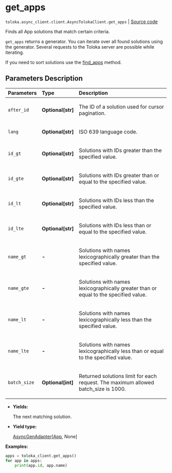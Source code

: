 # get_apps
`toloka.async_client.client.AsyncTolokaClient.get_apps` | [Source code](https://github.com/Toloka/toloka-kit/blob/v1.2.0/src/client/__init__.py#L0)

Finds all App solutions that match certain criteria.


`get_apps` returns a generator. You can iterate over all found solutions using the generator. Several requests to the Toloka server are possible while iterating.

If you need to sort solutions use the [find_apps](toloka.client.TolokaClient.find_apps.md) method.

## Parameters Description

| Parameters | Type | Description |
| :----------| :----| :-----------|
`after_id`|**Optional\[str\]**|<p>The ID of a solution used for cursor pagination.</p>
`lang`|**Optional\[str\]**|<p>ISO 639 language code.</p>
`id_gt`|**Optional\[str\]**|<p>Solutions with IDs greater than the specified value.</p>
`id_gte`|**Optional\[str\]**|<p>Solutions with IDs greater than or equal to the specified value.</p>
`id_lt`|**Optional\[str\]**|<p>Solutions with IDs less than the specified value.</p>
`id_lte`|**Optional\[str\]**|<p>Solutions with IDs less than or equal to the specified value.</p>
`name_gt`|**-**|<p>Solutions with names lexicographically greater than the specified value.</p>
`name_gte`|**-**|<p>Solutions with names lexicographically greater than or equal to the specified value.</p>
`name_lt`|**-**|<p>Solutions with names lexicographically less than the specified value.</p>
`name_lte`|**-**|<p>Solutions with names lexicographically less than or equal to the specified value.</p>
`batch_size`|**Optional\[int\]**|<p>Returned solutions limit for each request. The maximum allowed batch_size is 1000.</p>

* **Yields:**

  The next matching solution.

* **Yield type:**

  [AsyncGenAdapter](toloka.util.async_utils.AsyncGenAdapter.md)\[[App](toloka.client.app.App.md), None\]

**Examples:**


```python
apps = toloka_client.get_apps()
for app in apps:
    print(app.id, app.name)
```
